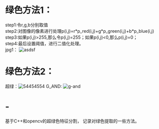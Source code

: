 # 绿色方法1：
step1:令r,g,b分别取值   
step2:对图像的像素进行处理p(i,j)=r\*p_red(i,j)+g\*p_green(i,j)+b\*p_blue(i,j)   
step3:如果p(i,j)>255,那么令p(i,j)=255；如果p(i,j)<0,那么p(i,j)=0；  
step4:最后设置阈值，进行二值化处理。   
jpg1：
![asdsf](https://user-images.githubusercontent.com/93379580/166918066-280f7874-8da6-4505-805b-3e1c0138d19a.PNG)   

# 绿色方法2：



超绿：![54454554](https://user-images.githubusercontent.com/93379580/165488505-f1e10c63-3ee0-4575-b0ac-eb9ef27ca9fc.PNG)
G_AND: ![g-and](https://user-images.githubusercontent.com/93379580/166100810-283a1d80-941f-48a1-bde6-a0e37e9db4af.PNG)

# -
基于C++和opencv的超绿色特征分割，
记录对绿色提取的一些方法。
